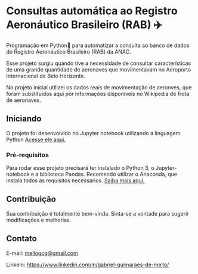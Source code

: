 # Consultas automática ao Registro Aeronáutico Brasileiro (RAB) :airplane:

Programação em Python:snake: para automatizar a consulta ao banco de dados do Registro Aeronáutico Brasileiro (RAB) da ANAC.

Esse projeto surgiu quando tive a necessidade de consultar características de uma grande quantidade de aeronaves que movimentavam no Aeroporto Internacional de Belo Horizonte.

No projeto inicial utilizei os dados reais de movimentação de aeronves, que foram substituidos aqui por informações disponíveis no Wikipedia de frota de aeronaves.

## Iniciando

O projeto foi desenvolvido no Jupyter notebook utilizando a linguagem Python [Acesse ele aqui.](https://github.com/Mello-Gabriel/consulta_rab_anac/blob/master/Consulta_RAB_ANAC_jupyter.ipynb)


### Pré-requisitos

Para rodar esse projeto precisará ter instalado o Python 3, o Jupyter-notebook e a biblioteca Pandas. Recomendo utilizar o Anaconda, que instala todos as requisitos necessários. [Saiba mais aqui.](https://www.anaconda.com/products/individual)

## Contribuição

Sua contribuição é totalmente bem-vinda. Sinta-se a vontade para sugerir modificações e melhorias.


## Contato

E-mail: [mellogcg@gmail.com](mailto:mellogcg@gmail.com)

LinkeIn: https://www.linkedin.com/in/gabriel-guimaraes-de-mello/
